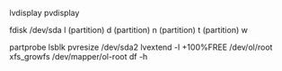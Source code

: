 lvdisplay
pvdisplay

fdisk /dev/sda
l (partition)
d (partition)
n (partition)
t (partition)
w

partprobe
lsblk
pvresize /dev/sda2
lvextend -l +100%FREE /dev/ol/root
xfs_growfs /dev/mapper/ol-root
df -h
